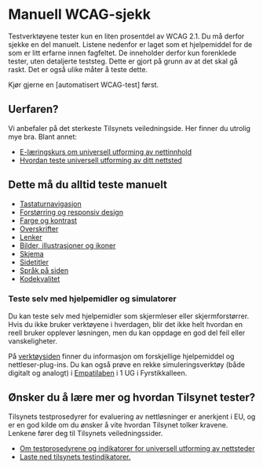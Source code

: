 # Manuell WCAG-sjekk

Testverktøyene tester kun en liten prosentdel av WCAG 2.1. Du må derfor sjekke en del manuelt. Listene nedenfor er laget som et hjelpemiddel for de som er litt erfarne innen fagfeltet. De inneholder derfor kun forenklede tester, uten detaljerte teststeg. Dette er gjort på grunn av at det skal gå raskt. Det er også ulike måter å teste dette.   

Kjør gjerne en [automatisert WCAG-test] først.
 
## Uerfaren?  

Vi anbefaler på det sterkeste Tilsynets veiledningside. Her finner du utrolig mye bra. Blant annet: 
- [E-læringskurs om universell utforming av nettinnhold](https://uu.difi.no/krav-og-regelverk/kom-i-gang/e-laeringskurs-om-universell-utforming-av-nettinnhold)
- [Hvordan teste universell utforming av ditt nettsted](https://uu.difi.no/krav-og-regelverk/kom-i-gang/hvordan-teste-universell-utforming-av-ditt-nettsted)


## Dette må du alltid teste manuelt

- [Tastaturnavigasjon](/hvordan-faa-det-til/UU-testing/manuell-testing/tastaturnavigasjon.md)
- [Forstørring og responsiv design](/hvordan-faa-det-til/UU-testing/manuell-testing/forstørring.md)
- [Farge og kontrast](/hvordan-faa-det-til/UU-testing/manuell-testing/fargekontrast.md)
- [Overskrifter](/hvordan-faa-det-til/UU-testing/manuell-testing/overskrifter.md)
- [Lenker](/hvordan-faa-det-til/UU-testing/manuell-testing/lenker.md)
- [Bilder, illustrasjoner og ikoner](/hvordan-faa-det-til/UU-testing/manuell-testing/bilder.md)
- [Skjema](/hvordan-faa-det-til/UU-testing/manuell-testing/skjema.md)
- [Sidetitler](/hvordan-faa-det-til/UU-testing/manuell-testing/sidetitler.md)
- [Språk på siden](/hvordan-faa-det-til/UU-testing/manuell-testing/språk.md)
- [Kodekvalitet](/hvordan-faa-det-til/UU-testing/manuell-testing/kodekvalitet.md)


### Teste selv med hjelpemidler og simulatorer
Du kan teste selv med hjelpemidler som skjermleser eller skjermforstørrer. Hvis du ikke bruker verktøyene i hverdagen, blir det ikke helt hvordan en reell bruker opplever løsningen, men du kan oppdage en god del feil eller vanskeligheter.

På [verktøysiden](/hvordan-faa-det-til/UU-testing/verktøykasse.md) finner du informasjon om forskjellige hjelpemiddel og nettleser-plug-ins. 
Du kan også prøve en rekke simuleringsverktøy (både digitalt og analogt) i [Empatilaben](/hvordan-faa-det-til/UU-testing/empatilab.md) i 1 UG i Fyrstikkalleen. 


## Ønsker du å lære mer og hvordan Tilsynet tester?
Tilsynets testprosedyrer for evaluering av nettløsninger er anerkjent i EU, og er en god kilde om du ønsker å vite hvordan Tilsynet tolker kravene.  Lenkene fører deg til Tilsynets veiledningssider.

- [Om testprosedyrene og indikatorer for universell utforming av nettsteder](https://uu.difi.no/krav-og-regelverk/testprosedyrar-nettstader/om-testprosedyrar-og-indikatorar-universell-utforming-av-nettstader)
- [Laste ned tilsynets testindikatorer.](https://uu.difi.no/krav-og-regelverk/testprosedyrar-nettstader)
